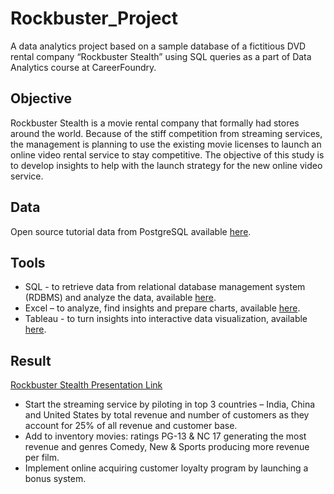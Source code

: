 # Rockbuster_Project
A data analytics project based on a sample database of a fictitious DVD rental company “Rockbuster Stealth” using SQL queries as a part of Data Analytics course at CareerFoundry.

## Objective
Rockbuster Stealth is a movie rental company that formally had stores around the world. Because of the stiff competition from streaming services, the management is planning to use the existing movie licenses to launch an online video rental service to stay competitive. The objective of this study is to develop insights to help with the launch strategy for the new online video service.

## Data 
Open source tutorial data from PostgreSQL available [here](https://www.postgresqltutorial.com/wp-content/uploads/2019/05/dvdrental.zip).

## Tools
- SQL - to retrieve data from relational database management system (RDBMS) and analyze the data, available [here](https://github.com/Smologonova/Rockbuster_Project/blob/main/SQL%20Queries).
- Excel – to analyze, find insights and prepare charts, available [here](https://github.com/Smologonova/Rockbuster_Project/blob/main/queries_and_outputs.xlsx).
- Tableau - to turn insights into interactive data visualization, available [here](https://public.tableau.com/app/profile/iryna.smologonova/viz/Rockbuster_16542998273360/Revenuebycountry?publish=yes).

## Result 
[Rockbuster Stealth Presentation Link](https://github.com/Smologonova/Rockbuster_Project/blob/main/Presentation%20slides_Rockbuster%20Stealth.pdf)
- Start the streaming service by piloting in top 3 countries – India, China and United States by total revenue and number of customers as they account for 25% of all revenue and customer base. 
- Add to inventory movies: ratings PG-13 & NC 17 generating the most revenue and genres Comedy, New & Sports producing more revenue per film. 
- Implement online acquiring customer loyalty program by launching a bonus system.

